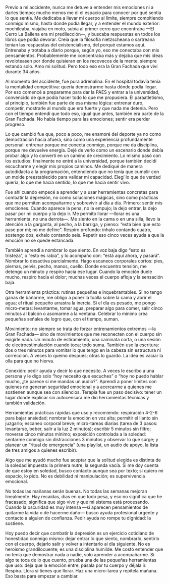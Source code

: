 Previo a mi accidente, nunca me detuve a entender mis emociones ni a darles tiempo; mucho menos me di el espacio para conocer por qué sentía lo que sentía. Me dedicaba a llevar mi cuerpo al límite, siempre compitiendo conmigo mismo, hasta donde podía llegar, y a entender el mundo exterior: mochileaba, viajaba en moto, subía al primer cerro que encontraba —El Cerro La Ballena era mi predilección—, y buscaba respuestas en todos los libros que podía devorar. Creía que la filosofía nietzscheana o sartreana tenían las respuestas del existencialismo, del porqué estamos aquí. Entrenaba y trotaba a diario porque, según yo, eso me conectaba con mis pensamientos. Probablemente me concentraba más y dejaba que mis ideas revoloteasen por donde quisieran en los recovecos de la mente, siempre estando solo. Amo mi solitud. Pero todo eso era la Gran Fachada que viví durante 34 años.

Al momento del accidente, fue pura adrenalina. En el hospital todavía tenía la mentalidad competitiva: quería demostrarme hasta dónde podía llegar. Por eso comencé a prepararme para dar la PAES y entrar a la universidad, convencido de que podía hacer todo lo que me propusiera. El paraatletismo, al principio, también fue parte de esa misma lógica: entrenar duro, competir, mostrarle al mundo que era fuerte y que nada me detenía. Pero con el tiempo entendí que todo eso, igual que antes, también era parte de la Gran Fachada. No había tiempo para las emociones; sentir era perder progreso.

Lo que cambió fue que, poco a poco, me enamoré del deporte ya no como demostración hacia afuera, sino como una experiencia profundamente personal: entrenar porque me conecta conmigo, porque me da disciplina, porque me devuelve energía. Dejé de verlo como un escenario donde debía probar algo y lo convertí en un camino de crecimiento. Lo mismo pasó con los estudios: finalmente no entré a la universidad, porque también decidí escucharme y elegir mis propios caminos. Me dediqué de manera autodidacta a la programación, entendiendo que no tenía que cumplir con un molde preestablecido para validar mi capacidad. Elegí lo que de verdad quería, lo que me hacía sentido, lo que me hacía sentir vivo.

Fue ahí cuando empecé a aprender y a usar herramientas concretas para combatir la depresión, no como soluciones mágicas, sino como prácticas que me permiten acompañarme y sobrevivir al día a día. Primero: sentir mis emociones. Cuando aparece la pena, no la empujo; la dejo entrar, la dejo pasar por mi cuerpo y la dejo ir. Me permito llorar —llorar es una herramienta, no una derrota—. Me siento en la cama o en una silla, llevo la atención a la garganta, al pecho, a la barriga, y pienso: “está bien que esto pase por mí; no me define”. Respiro profundo: inhalo contando cuatro, sostengo dos, exhalo contando seis. Repetir eso cinco veces ayuda a que la emoción no se quede estancada.

También aprendí a nombrar lo que siento. En voz baja digo “esto es tristeza”, o “esto es rabia”, y lo acompaño con: “está aquí ahora, y pasará”. Nombrar lo desactiva parcialmente. Hago escaneos corporales cortos: pies, piernas, pelvis, pecho, manos, cuello. Donde encuentro tensión, me detengo un minuto y respiro hacia ese lugar. Cuando la emoción duele mucho, respiro hacia el dolor; muchas veces el cuerpo afloja y la sensación baja.

Otra herramienta práctica: rutinas pequeñas e inquebrantables. Si no tengo ganas de bañarme, me obligo a poner la toalla sobre la cama y abrir el agua; el ritual pequeño arrastra la inercia. Si el día es pesado, me pongo micro-metas: levantarme, tomar agua, preparar algo para comer, salir cinco minutos al balcón o asomarme a la ventana. Celebrar lo mínimo crea pequeñas señales de logro que, con el tiempo, suman.

Movimiento: no siempre se trata de forzar entrenamientos extremos —la Gran Fachada— sino de movimientos que me reconecten con el cuerpo sin exigirle nada. Un minuto de estiramiento, una caminata corta, o una sesión de electroestimulación cuando toca; todo suma. También uso la escritura: dos o tres minutos para vomitar lo que tengo en la cabeza sin estructura ni corrección. A veces lo quemo después; otras lo guardo. La idea es vaciar la olla para que no hierva.

Conexión: pedir ayuda y decir lo que necesito. A veces le escribo a una persona y le digo solo “hoy necesito que escuches” o “hoy no puedo hablar mucho, ¿te parece si me mandas un audio?”. Aprendí a poner límites con quienes no generan seguridad emocional y a acercarme a quienes me sostienen aunque sea con silencios. Terapia fue un paso decisivo: tener un lugar donde explicar sin autocensura me dio herramientas técnicas y también validación.

Herramientas prácticas rápidas que uso y recomiendo: respiración 4-2-6 para bajar ansiedad; nombrar la emoción en voz alta; permitir el llanto sin juzgarlo; escaneo corporal breve; micro-tareas diarias (tarea de 3 pasos: levantarse, beber, salir a la luz 2 minutos); escribir 5 minutos sin filtro; moverse cinco minutos mínimo; exposición controlada a la soledad: sentarme conmigo sin distracciones 3 minutos y observar lo que surge; y planear un “ritual de emergencia” (una playlist, un audio de apoyo, la lista de tres amigos a quienes escribir).

Algo que me ayudó mucho fue aceptar que la solitud elegida es distinta de la soledad impuesta: la primera nutre, la segunda vacía. Si me doy cuenta de que estoy en soledad, busco contacto aunque sea por texto; si quiero mi espacio, lo pido. No es debilidad ni manipulación; es supervivencia emocional.

No todas las mañanas serán buenas. No todas las semanas mejoran linealmente. Hay recaídas, días en que todo pesa, y eso no significa que he fracasado; significa que sigo vivo y que mi sistema está procesando. Cuando la oscuridad es muy intensa —si aparecen pensamientos de quitarme la vida o de hacerme daño— busco ayuda profesional urgente y contacto a alguien de confianza. Pedir ayuda no rompe tu dignidad: la sostiene.

Hoy puedo decir que combatir la depresión es un ejercicio cotidiano de honestidad conmigo mismo: dejar entrar lo que siento, nombrarlo, sentirlo con el cuerpo, dejarlo salir y volver a intentarlo al día siguiente. No es heroísmo grandilocuente; es una disciplina humilde. Me costó entender que no tenía que demostrar nada a nadie, solo aprender a acompañarme. Si algo te toca de lo que cuento, prueba una de las pequeñas herramientas que uso: deja que la emoción entre, pásala por tu cuerpo y déjala ir. Respira. Llora si tienes que llorar. Haz una micro-tarea y repítela mañana. Eso basta para empezar a cambiar.

